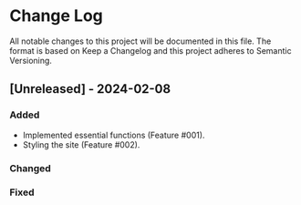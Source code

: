 # Change Log

All notable changes to this project will be documented in this file.
The format is based on Keep a Changelog and this project adheres to Semantic Versioning.

## [Unreleased] - 2024-02-08

### Added

- Implemented essential functions (Feature #001).
- Styling the site (Feature #002).

### Changed

### Fixed